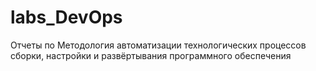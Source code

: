 # labs_DevOps
Отчеты по Методология автоматизации технологических процессов сборки, настройки и развёртывания программного обеспечения
